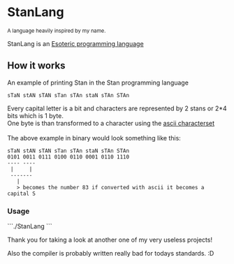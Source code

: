 <h1>StanLang</h1>

<small>A language heavily inspired by my name.</small>


<p>
StanLang is an <a href = "https://en.wikipedia.org/wiki/Esoteric_programming_language">Esoteric programming language</a>
</p>

<h2>
How it works
</h2>
<p>
An example of printing Stan in the Stan programming language

```
sTaN stAN sTAN sTan sTAn staN sTAn STAn
```
Every capital letter is a bit and characters are represented by 2 stans or 2*4 bits which is 1 byte.
<br>
One byte is than transformed to a character using the <a href = "https://nl.wikipedia.org/wiki/ASCII_(tekenset)">ascii characterset</a>
<br>
<br>
The above example in binary would look something like this:

```
sTaN stAN sTAN sTan sTAn staN sTAn STAn
0101 0011 0111 0100 0110 0001 0110 1110
---- ----
 |     |
 -------
   |
   > becomes the number 83 if converted with ascii it becomes a capital S
```
<h3>Usage</h3>
```./StanLang <filename>```

Thank you for taking a look at another one of my very useless projects!

Also the compiler is probably written really bad for todays standards. :D
</p>


